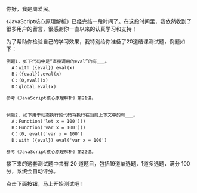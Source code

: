 
你好，我是周爱民。

《JavaScript核心原理解析》已经完结一段时间了。在这段时间里，我依然收到了很多用户的留言，很感谢你一直以来的认真学习和支持！

为了帮助你检验自己的学习效果，我特别给你准备了20道结课测试题，例题如下：

```
例题1. 如下代码中是“直接调用的eval”的有___。
  A：with ({eval}) eval(x)
  B：({eval}).eval(x)
  C：(0,eval)(x)
  D：global.eval(x)

参考《JavaScript核心原理解析》第21讲。


```

```
例题2. 如下用于动态执行的代码将执行在当前上下文中的有___。
  A：Function('let x = 100')()
  B：Function('var x = 100')()
  C：(0, eval)('var x = 100')
  D：with ({eval}) eval('var x = 100')

参考《JavaScript核心原理解析》第22讲。

```

接下来的这套测试题中共有 20 道题目，包括19道单选题，1道多选题，满分 100 分，系统会自动评分。

点击下面按钮，马上开始测试吧！

[<img src="https://static001.geekbang.org/resource/image/28/a4/28d1be62669b4f3cc01c36466bf811a4.png" alt="">](http://time.geekbang.org/quiz/intro?act_id=186&amp;exam_id=434)
